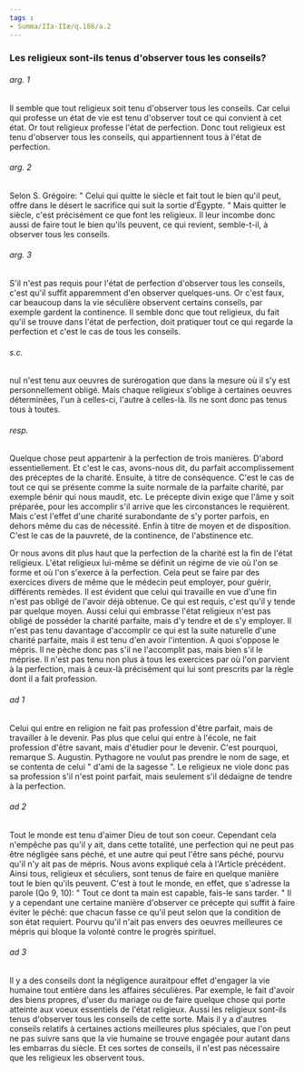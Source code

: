 ```yaml
---
tags : 
- Summa/IIa-IIæ/q.186/a.2
---
```


### Les religieux sont-ils tenus d'observer tous les conseils?

###### arg. 1
Il semble que tout religieux soit tenu d'observer tous les conseils. Car celui qui professe un état de vie est tenu d'observer tout ce qui convient à cet état. Or tout religieux professe l'état de perfection. Donc tout religieux est tenu d'observer tous les conseils, qui appartiennent tous à l'état de perfection. 

###### arg. 2
Selon S. Grégoire: " Celui qui quitte le siècle et fait tout le bien qu'il peut, offre dans le désert le sacrifice qui suit la sortie d’Égypte. " Mais quitter le siècle, c'est précisément ce que font les religieux. Il leur incombe donc aussi de faire tout le bien qu'ils peuvent, ce qui revient, semble-t-il, à observer tous les conseils. 

###### arg. 3
S'il n'est pas requis pour l'état de perfection d'observer tous les conseils, c'est qu'il suffit apparemment d'en observer quelques-uns. Or c'est faux, car beaucoup dans la vie séculière observent certains conseils, par exemple gardent la continence. Il semble donc que tout religieux, du fait qu'il se trouve dans l'état de perfection, doit pratiquer tout ce qui regarde la perfection et c'est le cas de tous les conseils. 

###### s.c.
nul n'est tenu aux oeuvres de surérogation que dans la mesure où il s'y est personnellement obligé. Mais chaque religieux s'oblige à certaines oeuvres déterminées, l'un à celles-ci, l'autre à celles-là. Ils ne sont donc pas tenus tous à toutes. 

###### resp.
Quelque chose peut appartenir à la perfection de trois manières. D'abord essentiellement. Et c'est le cas, avons-nous dit, du parfait accomplissement des préceptes de la charité. Ensuite, à titre de conséquence. C'est le cas de tout ce qui se présente comme la suite normale de la parfaite charité, par exemple bénir qui nous maudit, etc. Le précepte divin exige que l'âme y soit préparée, pour les accomplir s'il arrive que les circonstances le requièrent. Mais c'est l'effet d'une charité surabondante de s'y porter parfois, en dehors même du cas de nécessité. Enfin à titre de moyen et de disposition. C'est le cas de la pauvreté, de la continence, de l'abstinence etc. 

Or nous avons dit plus haut que la perfection de la charité est la fin de l'état religieux. L'état religieux lui-même se définit un régime de vie où l'on se forme et où l'on s'exerce à la perfection. Cela peut se faire par des exercices divers de même que le médecin peut employer, pour guérir, différents remèdes. Il est évident que celui qui travaille en vue d'une fin n'est pas obligé de l'avoir déjà obtenue. Ce qui est requis, c'est qu'il y tende par quelque moyen. Aussi celui qui embrasse l'état religieux n'est pas obligé de posséder la charité parfaite, mais d'y tendre et de s'y employer. Il n'est pas tenu davantage d'accomplir ce qui est la suite naturelle d'une charité parfaite, mais il est tenu d'en avoir l'intention. A quoi s'oppose le mépris. Il ne pèche donc pas s'il ne l'accomplit pas, mais bien s'il le méprise. Il n'est pas tenu non plus à tous les exercices par où l'on parvient à la perfection, mais à ceux-là précisément qui lui sont prescrits par la règle dont il a fait profession. 

###### ad 1
Celui qui entre en religion ne fait pas profession d'être parfait, mais de travailler à le devenir. Pas plus que celui qui entre à l'école, ne fait profession d'être savant, mais d'étudier pour le devenir. C'est pourquoi, remarque S. Augustin. Pythagore ne voulut pas prendre le nom de sage, et se contenta de celui " d'ami de la sagesse ". Le religieux ne viole donc pas sa profession s'il n'est point parfait, mais seulement s'il dédaigne de tendre à la perfection. 

###### ad 2
Tout le monde est tenu d'aimer Dieu de tout son coeur. Cependant cela n'empêche pas qu'il y ait, dans cette totalité, une perfection qui ne peut pas être négligée sans péché, et une autre qui peut l'être sans péché, pourvu qu'il n'y ait pas de mépris. Nous avons expliqué cela à l'Article précédent. Ainsi tous, religieux et séculiers, sont tenus de faire en quelque manière tout le bien qu'ils peuvent. C'est à tout le monde, en effet, que s'adresse la parole (Qo 9, 10): " Tout ce dont ta main est capable, fais-le sans tarder. " Il y a cependant une certaine manière d'observer ce précepte qui suffit à faire éviter le péché: que chacun fasse ce qu'il peut selon que la condition de son état requiert. Pourvu qu'il n'ait pas envers des oeuvres meilleures ce mépris qui bloque la volonté contre le progrès spirituel. 

###### ad 3
Il y a des conseils dont la négligence auraitpour effet d'engager la vie humaine tout entière dans les affaires séculières. Par exemple, le fait d'avoir des biens propres, d'user du mariage ou de faire quelque chose qui porte atteinte aux voeux essentiels de l'état religieux. Aussi les religieux sont-ils tenus d'observer tous les conseils de cette sorte. Mais il y a d'autres conseils relatifs à certaines actions meilleures plus spéciales, que l'on peut ne pas suivre sans que la vie humaine se trouve engagée pour autant dans les embarras du siècle. Et ces sortes de conseils, il n'est pas nécessaire que les religieux les observent tous. 

